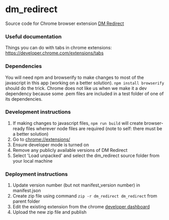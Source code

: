 # dm_redirect

Source code for Chrome browser extension [DM Redirect](https://chrome.google.com/webstore/detail/pfbdhjecpnbopodopafogoggcbpojdci)

### Useful documentation

Things you can do with tabs in chrome extensions: https://developer.chrome.com/extensions/tabs

### Dependencies
You will need npm and browserify to make changes to most of the javascript in this app (working on a better solution).
`npm install browserify` should do the trick.
Chrome does not like us when we make it a dev dependency because some .pem files are included in a test folder of one of its dependencies.

### Development instructions

1) If making changes to javascript files, `npm run build` will create browser-ready files wherever node files are required (note to self: there must be a better solution)
1) Go to [chrome://extensions/](chrome://extensions/)
1) Ensure developer mode is turned on
1) Remove any publicly available versions of DM Redirect
1) Select 'Load unpacked' and select the dm_redirect source folder from your local machine

### Deployment instructions

1) Update version number (but not manifest_version number) in manifest.json
1) Create zip file using command `zip -r dm_redirect dm_redirect` from parent folder
1) Edit the existing extension from the chrome [developer dashboard](https://chrome.google.com/webstore/developer/dashboard)
1) Upload the new zip file and publish
